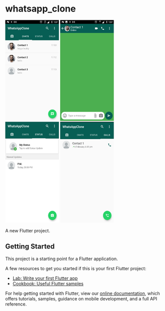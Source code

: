 # whatsapp_clone

<img src="Screenshot_20200308-010721.png" width="170" height="320">   <img src="Screenshot_20200308-010743.png" width="170" height="320">   <img src="Screenshot_20200308-010750~2.png" width="170" height="320">   <img src="Screenshot_20200308-010800~2.png" width="170" height="320">

A new Flutter project.

## Getting Started

This project is a starting point for a Flutter application.

A few resources to get you started if this is your first Flutter project:

- [Lab: Write your first Flutter app](https://flutter.dev/docs/get-started/codelab)
- [Cookbook: Useful Flutter samples](https://flutter.dev/docs/cookbook)

For help getting started with Flutter, view our
[online documentation](https://flutter.dev/docs), which offers tutorials,
samples, guidance on mobile development, and a full API reference.
